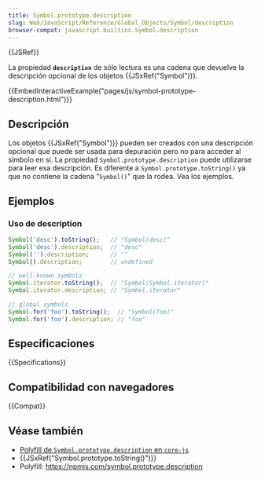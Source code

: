 ```yaml
---
title: Symbol.prototype.description
slug: Web/JavaScript/Reference/Global_Objects/Symbol/description
browser-compat: javascript.builtins.Symbol.description
---
```

{{JSRef}}

La propiedad **`description`** de sólo lectura es una cadena que devuelve la descripción opcional de los objetos {{JSxRef("Symbol")}}.

{{EmbedInteractiveExample("pages/js/symbol-prototype-description.html")}}

## Descripción

Los objetos {{JSxRef("Symbol")}} pueden ser creados con una descripción opcional que puede ser usada para depuración pero no para acceder al símbolo en sí. La propiedad `Symbol.prototype.description` puede utilizarse para leer esa descripción. Es diferente a `Symbol.prototype.toString()` ya que no contiene la cadena "`Symbol()`" que la rodea. Vea los ejemplos.

## Ejemplos

### Uso de description

```js
Symbol('desc').toString();   // "Symbol(desc)"
Symbol('desc').description;  // "desc"
Symbol('').description;      // ""
Symbol().description;        // undefined

// well-known symbols
Symbol.iterator.toString();  // "Symbol(Symbol.iterator)"
Symbol.iterator.description; // "Symbol.iterator"

// global symbols
Symbol.for('foo').toString();  // "Symbol(foo)"
Symbol.for('foo').description; // "foo"
```

## Especificaciones

{{Specifications}}

## Compatibilidad con navegadores

{{Compat}}

## Véase también

- [Polyfill de `Symbol.prototype.description` en `core-js`](https://github.com/zloirock/core-js#ecmascript-symbol)
- {{JSxRef("Symbol.prototype.toString()")}}
- Polyfill: <https://npmjs.com/symbol.prototype.description>
